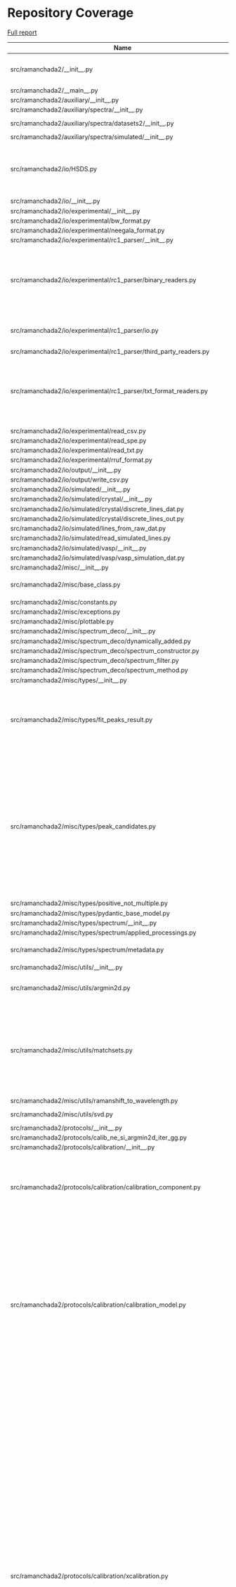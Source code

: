 # Repository Coverage

[Full report](https://htmlpreview.github.io/?https://github.com/h2020charisma/ramanchada2/blob/COVERAGE-REPORT/htmlcov/index.html)

| Name                                                                       |    Stmts |     Miss |   Cover |   Missing |
|--------------------------------------------------------------------------- | -------: | -------: | ------: | --------: |
| src/ramanchada2/\_\_init\_\_.py                                            |       29 |        7 |     76% |127-129, 133-136 |
| src/ramanchada2/\_\_main\_\_.py                                            |        0 |        0 |    100% |           |
| src/ramanchada2/auxiliary/\_\_init\_\_.py                                  |        0 |        0 |    100% |           |
| src/ramanchada2/auxiliary/spectra/\_\_init\_\_.py                          |        1 |        0 |    100% |           |
| src/ramanchada2/auxiliary/spectra/datasets2/\_\_init\_\_.py                |       19 |        2 |     89% | 1395-1396 |
| src/ramanchada2/auxiliary/spectra/simulated/\_\_init\_\_.py                |        5 |        0 |    100% |           |
| src/ramanchada2/io/HSDS.py                                                 |       92 |       58 |     37% |20-64, 89-91, 101, 109-112, 116-128 |
| src/ramanchada2/io/\_\_init\_\_.py                                         |        0 |        0 |    100% |           |
| src/ramanchada2/io/experimental/\_\_init\_\_.py                            |        3 |        0 |    100% |           |
| src/ramanchada2/io/experimental/bw\_format.py                              |       16 |        0 |    100% |           |
| src/ramanchada2/io/experimental/neegala\_format.py                         |       12 |        1 |     92% |        12 |
| src/ramanchada2/io/experimental/rc1\_parser/\_\_init\_\_.py                |        1 |        0 |    100% |           |
| src/ramanchada2/io/experimental/rc1\_parser/binary\_readers.py             |      143 |      136 |      5% |16-37, 41-116, 120-125, 130-134, 138-202 |
| src/ramanchada2/io/experimental/rc1\_parser/io.py                          |       48 |       10 |     79% |20, 22, 26, 28, 32, 60-64 |
| src/ramanchada2/io/experimental/rc1\_parser/third\_party\_readers.py       |       35 |        1 |     97% |        29 |
| src/ramanchada2/io/experimental/rc1\_parser/txt\_format\_readers.py        |      122 |       37 |     70% |11-43, 84, 99-100, 110-115, 129, 131, 170-171 |
| src/ramanchada2/io/experimental/read\_csv.py                               |       11 |        7 |     36% |     10-19 |
| src/ramanchada2/io/experimental/read\_spe.py                               |       11 |        1 |     91% |         8 |
| src/ramanchada2/io/experimental/read\_txt.py                               |       36 |        0 |    100% |           |
| src/ramanchada2/io/experimental/rruf\_format.py                            |       16 |        0 |    100% |           |
| src/ramanchada2/io/output/\_\_init\_\_.py                                  |        0 |        0 |    100% |           |
| src/ramanchada2/io/output/write\_csv.py                                    |        3 |        1 |     67% |         5 |
| src/ramanchada2/io/simulated/\_\_init\_\_.py                               |        1 |        0 |    100% |           |
| src/ramanchada2/io/simulated/crystal/\_\_init\_\_.py                       |        0 |        0 |    100% |           |
| src/ramanchada2/io/simulated/crystal/discrete\_lines\_dat.py               |        6 |        0 |    100% |           |
| src/ramanchada2/io/simulated/crystal/discrete\_lines\_out.py               |       46 |        2 |     96% |    29, 34 |
| src/ramanchada2/io/simulated/lines\_from\_raw\_dat.py                      |        8 |        3 |     62% |      9-11 |
| src/ramanchada2/io/simulated/read\_simulated\_lines.py                     |       38 |       29 |     24% |     21-54 |
| src/ramanchada2/io/simulated/vasp/\_\_init\_\_.py                          |        0 |        0 |    100% |           |
| src/ramanchada2/io/simulated/vasp/vasp\_simulation\_dat.py                 |       19 |        0 |    100% |           |
| src/ramanchada2/misc/\_\_init\_\_.py                                       |        0 |        0 |    100% |           |
| src/ramanchada2/misc/base\_class.py                                        |       20 |       11 |     45% |3, 6, 12, 16, 20-26 |
| src/ramanchada2/misc/constants.py                                          |       21 |        0 |    100% |           |
| src/ramanchada2/misc/exceptions.py                                         |        6 |        0 |    100% |           |
| src/ramanchada2/misc/plottable.py                                          |       14 |        2 |     86% |    10, 17 |
| src/ramanchada2/misc/spectrum\_deco/\_\_init\_\_.py                        |        5 |        0 |    100% |           |
| src/ramanchada2/misc/spectrum\_deco/dynamically\_added.py                  |        3 |        0 |    100% |           |
| src/ramanchada2/misc/spectrum\_deco/spectrum\_constructor.py               |       21 |        1 |     95% |        23 |
| src/ramanchada2/misc/spectrum\_deco/spectrum\_filter.py                    |       20 |        1 |     95% |        23 |
| src/ramanchada2/misc/spectrum\_deco/spectrum\_method.py                    |       11 |        1 |     91% |        13 |
| src/ramanchada2/misc/types/\_\_init\_\_.py                                 |        3 |        0 |    100% |           |
| src/ramanchada2/misc/types/fit\_peaks\_result.py                           |      104 |       30 |     71% |16-19, 54, 64, 68, 100-108, 111, 133, 136-148 |
| src/ramanchada2/misc/types/peak\_candidates.py                             |       90 |       31 |     66% |27, 34, 37, 47-48, 51-56, 64, 68, 72, 76, 80, 84, 88, 91, 94, 101, 104-105, 108, 115, 118, 121-122, 125, 131, 134 |
| src/ramanchada2/misc/types/positive\_not\_multiple.py                      |        2 |        0 |    100% |           |
| src/ramanchada2/misc/types/pydantic\_base\_model.py                        |       12 |        2 |     83% |    13, 23 |
| src/ramanchada2/misc/types/spectrum/\_\_init\_\_.py                        |        2 |        0 |    100% |           |
| src/ramanchada2/misc/types/spectrum/applied\_processings.py                |       50 |        2 |     96% |    29, 65 |
| src/ramanchada2/misc/types/spectrum/metadata.py                            |       51 |       10 |     80% |31-36, 46, 50, 58, 79 |
| src/ramanchada2/misc/utils/\_\_init\_\_.py                                 |        4 |        0 |    100% |           |
| src/ramanchada2/misc/utils/argmin2d.py                                     |       64 |       21 |     67% |30-31, 48, 63-64, 73-88 |
| src/ramanchada2/misc/utils/matchsets.py                                    |      143 |       77 |     46% |27, 38, 59-60, 118-119, 133-137, 141-145, 154-185, 230-304 |
| src/ramanchada2/misc/utils/ramanshift\_to\_wavelength.py                   |       17 |        2 |     88% |    17, 27 |
| src/ramanchada2/misc/utils/svd.py                                          |       13 |       10 |     23% |8-13, 17-20 |
| src/ramanchada2/protocols/\_\_init\_\_.py                                  |        0 |        0 |    100% |           |
| src/ramanchada2/protocols/calib\_ne\_si\_argmin2d\_iter\_gg.py             |       29 |       29 |      0% |      1-44 |
| src/ramanchada2/protocols/calibration/\_\_init\_\_.py                      |        0 |        0 |    100% |           |
| src/ramanchada2/protocols/calibration/calibration\_component.py            |       72 |       20 |     72% |18, 46, 60, 68-72, 77, 82, 85-94, 97, 101-103, 106-107 |
| src/ramanchada2/protocols/calibration/calibration\_model.py                |      116 |       37 |     68% |80-81, 88-89, 111-146, 163, 165, 198-202, 229, 231, 233, 244-245, 265, 267, 297-300, 303-305, 323, 325, 327 |
| src/ramanchada2/protocols/calibration/xcalibration.py                      |      235 |      108 |     54% |63, 66, 69, 73-80, 82-91, 93, 98-118, 122, 131, 133, 161-171, 176, 178-179, 190-192, 204-229, 254, 270, 278, 280, 293, 296, 340, 349-362, 365, 381-398, 401, 406-408, 412-419, 423, 430-432, 437-439, 443-454, 457, 462, 466-474, 477, 485-495, 498 |
| src/ramanchada2/protocols/calibration/ycalibration.py                      |      113 |       23 |     80% |63-73, 77, 121-122, 126, 175, 178-197, 212, 234-235 |
| src/ramanchada2/protocols/metadata\_helper.py                              |       22 |       10 |     55% |3, 8, 11, 16, 21, 26, 29-32 |
| src/ramanchada2/protocols/spectraframe.py                                  |       87 |       12 |     86% |50-51, 54-57, 75, 84-88, 94 |
| src/ramanchada2/protocols/twinning.py                                      |      106 |        6 |     94% |101, 126-127, 134-136 |
| src/ramanchada2/spectral\_components/\_\_init\_\_.py                       |        3 |        0 |    100% |           |
| src/ramanchada2/spectral\_components/baseline/\_\_init\_\_.py              |        0 |        0 |    100% |           |
| src/ramanchada2/spectral\_components/baseline/analytical.py                |        0 |        0 |    100% |           |
| src/ramanchada2/spectral\_components/baseline/baseline\_base.py            |        3 |        3 |      0% |       1-5 |
| src/ramanchada2/spectral\_components/baseline/numerical.py                 |        3 |        3 |      0% |       1-5 |
| src/ramanchada2/spectral\_components/peak\_profile/\_\_init\_\_.py         |        2 |        0 |    100% |           |
| src/ramanchada2/spectral\_components/peak\_profile/delta.py                |       24 |       24 |      0% |      3-34 |
| src/ramanchada2/spectral\_components/peak\_profile/gauss.py                |       24 |       11 |     54% |13-18, 21-22, 26, 30, 34 |
| src/ramanchada2/spectral\_components/peak\_profile/voigt.py                |        4 |        1 |     75% |         8 |
| src/ramanchada2/spectral\_components/spectral\_component.py                |        8 |        3 |     62% |     11-13 |
| src/ramanchada2/spectral\_components/spectral\_component\_collection.py    |       49 |       34 |     31% |14-18, 21, 26-27, 30-31, 34, 38-39, 42-43, 46-65 |
| src/ramanchada2/spectral\_components/spectral\_peak.py                     |       27 |       13 |     52% | 14, 17-30 |
| src/ramanchada2/spectrum/\_\_init\_\_.py                                   |       17 |        0 |    100% |           |
| src/ramanchada2/spectrum/arithmetics/\_\_init\_\_.py                       |        3 |        0 |    100% |           |
| src/ramanchada2/spectrum/arithmetics/add.py                                |       20 |        8 |     60% | 20, 22-29 |
| src/ramanchada2/spectrum/arithmetics/mul.py                                |       20 |        7 |     65% |19-21, 23-25, 29 |
| src/ramanchada2/spectrum/arithmetics/sub.py                                |       20 |       11 |     45% |     18-29 |
| src/ramanchada2/spectrum/arithmetics/truediv.py                            |       20 |        7 |     65% |18-20, 22-24, 28 |
| src/ramanchada2/spectrum/baseline/\_\_init\_\_.py                          |        3 |        0 |    100% |           |
| src/ramanchada2/spectrum/baseline/add\_baseline.py                         |       34 |        1 |     97% |        66 |
| src/ramanchada2/spectrum/baseline/baseline\_rc1.py                         |       45 |       12 |     73% | 19-29, 59 |
| src/ramanchada2/spectrum/baseline/moving\_minimum.py                       |       17 |        1 |     94% |        29 |
| src/ramanchada2/spectrum/calc/\_\_init\_\_.py                              |        3 |        0 |    100% |           |
| src/ramanchada2/spectrum/calc/central\_moments.py                          |       22 |       15 |     32% |     14-28 |
| src/ramanchada2/spectrum/calibration/\_\_init\_\_.py                       |        3 |        0 |    100% |           |
| src/ramanchada2/spectrum/calibration/by\_deltas.py                         |      179 |      143 |     20% |19-35, 38-47, 86-143, 155-173, 186-210, 234-254, 263-294 |
| src/ramanchada2/spectrum/calibration/change\_x\_units.py                   |       21 |        3 |     86% |26, 42, 59 |
| src/ramanchada2/spectrum/calibration/normalize.py                          |       32 |        0 |    100% |           |
| src/ramanchada2/spectrum/calibration/scale\_xaxis.py                       |       18 |        3 |     83% |     31-33 |
| src/ramanchada2/spectrum/calibration/scale\_yaxis.py                       |        7 |        1 |     86% |        26 |
| src/ramanchada2/spectrum/calibration/set\_new\_xaxis.py                    |       10 |        3 |     70% |     27-29 |
| src/ramanchada2/spectrum/creators/\_\_init\_\_.py                          |        3 |        0 |    100% |           |
| src/ramanchada2/spectrum/creators/from\_cache\_or\_calc.py                 |       42 |        2 |     95% |    43, 62 |
| src/ramanchada2/spectrum/creators/from\_chada.py                           |        9 |        0 |    100% |           |
| src/ramanchada2/spectrum/creators/from\_delta\_lines.py                    |       28 |        2 |     93% |    45, 47 |
| src/ramanchada2/spectrum/creators/from\_local\_file.py                     |       51 |        5 |     90% |46, 51-52, 57, 78 |
| src/ramanchada2/spectrum/creators/from\_simulation.py                      |       25 |       14 |     44% |     45-61 |
| src/ramanchada2/spectrum/creators/from\_spectral\_component\_collection.py |       10 |        3 |     70% |     25-27 |
| src/ramanchada2/spectrum/creators/from\_stream.py                          |       75 |        6 |     92% |35-39, 46, 62 |
| src/ramanchada2/spectrum/creators/from\_test\_spe.py                       |       12 |        0 |    100% |           |
| src/ramanchada2/spectrum/creators/from\_theoretical\_lines.py              |       18 |        8 |     56% |     30-37 |
| src/ramanchada2/spectrum/creators/hdr\_from\_multi\_exposure.py            |       17 |        9 |     47% |     24-32 |
| src/ramanchada2/spectrum/filters/\_\_init\_\_.py                           |        3 |        0 |    100% |           |
| src/ramanchada2/spectrum/filters/add\_gaussian\_noise.py                   |       17 |        0 |    100% |           |
| src/ramanchada2/spectrum/filters/add\_gaussian\_noise\_drift.py            |       24 |        0 |    100% |           |
| src/ramanchada2/spectrum/filters/add\_poisson\_noise.py                    |       16 |        0 |    100% |           |
| src/ramanchada2/spectrum/filters/convolve.py                               |       21 |        2 |     90% |    47, 50 |
| src/ramanchada2/spectrum/filters/drop\_spikes.py                           |       32 |        6 |     81% |56-58, 105-107 |
| src/ramanchada2/spectrum/filters/dropna.py                                 |       17 |        0 |    100% |           |
| src/ramanchada2/spectrum/filters/moving\_average.py                        |       14 |        3 |     79% | 26-28, 47 |
| src/ramanchada2/spectrum/filters/moving\_median.py                         |       16 |        4 |     75% |12-16, 38, 60 |
| src/ramanchada2/spectrum/filters/pad\_zeros.py                             |       14 |        7 |     50% |     29-36 |
| src/ramanchada2/spectrum/filters/resampling.py                             |       65 |        6 |     91% |68, 78-79, 165, 172-173 |
| src/ramanchada2/spectrum/filters/sharpen\_lines.py                         |       49 |       33 |     33% |38-51, 73-88, 112-115 |
| src/ramanchada2/spectrum/filters/smoothing.py                              |       30 |       16 |     47% |     42-57 |
| src/ramanchada2/spectrum/filters/trim\_axes.py                             |       16 |        2 |     88% |     32-33 |
| src/ramanchada2/spectrum/peaks/\_\_init\_\_.py                             |        3 |        0 |    100% |           |
| src/ramanchada2/spectrum/peaks/find\_peaks.py                              |      118 |       35 |     70% |84-86, 110-135, 139-161 |
| src/ramanchada2/spectrum/peaks/find\_peaks\_BayesianGaussianMixture.py     |       14 |        6 |     57% |     42-50 |
| src/ramanchada2/spectrum/peaks/fit\_peaks.py                               |       91 |       12 |     87% |53-56, 65-68, 121-122, 135-136 |
| src/ramanchada2/spectrum/peaks/get\_fitted\_peaks.py                       |       18 |        9 |     50% |     45-56 |
| src/ramanchada2/spectrum/spectrum.py                                       |      169 |       36 |     79% |36, 56, 68, 74, 77-80, 86, 95-97, 161-167, 189, 193-197, 204, 208-212, 221-224, 242, 247-249 |
| src/ramanchada2/theoretical\_lines/\_\_init\_\_.py                         |        0 |        0 |    100% |           |
| src/ramanchada2/theoretical\_lines/model\_from\_lines.py                   |       57 |       57 |      0% |      1-84 |
| tests/conftest.py                                                          |       29 |        1 |     97% |        35 |
| tests/end\_to\_end/test\_from\_cache\_or\_calc.py                          |       32 |        0 |    100% |           |
| tests/end\_to\_end/test\_generate\_and\_fit.py                             |       17 |        0 |    100% |           |
| tests/hierarchy\_test.py                                                   |        7 |        0 |    100% |           |
| tests/io/experimental/test\_input.py                                       |       10 |        1 |     90% |        10 |
| tests/io/simulated/crystal/test\_discrete\_lines\_dat.py                   |       12 |        0 |    100% |           |
| tests/io/simulated/crystal/test\_discrete\_lines\_out.py                   |        5 |        0 |    100% |           |
| tests/io/simulated/vasp/test\_vasp\_simulation\_dat.py                     |        7 |        0 |    100% |           |
| tests/misc/test\_argmin2d\_align.py                                        |       12 |        0 |    100% |           |
| tests/peak/pearson4\_test.py                                               |       50 |        0 |    100% |           |
| tests/protocols/test\_calibrationmodel.py                                  |      172 |       55 |     68% |125-128, 137-147, 172-198, 205-211, 224-225, 247-253, 258-259, 309-315, 337-338 |
| tests/protocols/test\_metadataextractor.py                                 |       16 |        1 |     94% |        19 |
| tests/protocols/test\_twinning.py                                          |       50 |        0 |    100% |           |
| tests/spectrum/creators/test\_from\_local\_file.py                         |       14 |        0 |    100% |           |
| tests/spectrum/creators/test\_from\_stream.py                              |       23 |        0 |    100% |           |
| tests/spectrum/filters/test\_dropna.py                                     |       11 |        0 |    100% |           |
| tests/spectrum/filters/test\_resample\_NUDFT.py                            |       22 |        0 |    100% |           |
| tests/spectrum/filters/test\_resample\_spline.py                           |       16 |        0 |    100% |           |
| tests/spectrum/test\_calibration.py                                        |       11 |        0 |    100% |           |
| tests/spectrum/test\_filters.py                                            |       16 |        0 |    100% |           |
| tests/spectrum/test\_metadata.py                                           |       31 |        0 |    100% |           |
| tests/spectrum/test\_normalize.py                                          |       20 |        0 |    100% |           |
| tests/spectrum/test\_random\_generator\_seeds.py                           |       90 |        0 |    100% |           |
|                                                                  **TOTAL** | **4585** | **1389** | **70%** |           |


## Setup coverage badge

Below are examples of the badges you can use in your main branch `README` file.

### Direct image

[![Coverage badge](https://raw.githubusercontent.com/h2020charisma/ramanchada2/COVERAGE-REPORT/badge.svg)](https://htmlpreview.github.io/?https://github.com/h2020charisma/ramanchada2/blob/COVERAGE-REPORT/htmlcov/index.html)

This is the one to use if your repository is private or if you don't want to customize anything.

### [Shields.io](https://shields.io) Json Endpoint

[![Coverage badge](https://img.shields.io/endpoint?url=https://raw.githubusercontent.com/h2020charisma/ramanchada2/COVERAGE-REPORT/endpoint.json)](https://htmlpreview.github.io/?https://github.com/h2020charisma/ramanchada2/blob/COVERAGE-REPORT/htmlcov/index.html)

Using this one will allow you to [customize](https://shields.io/endpoint) the look of your badge.
It won't work with private repositories. It won't be refreshed more than once per five minutes.

### [Shields.io](https://shields.io) Dynamic Badge

[![Coverage badge](https://img.shields.io/badge/dynamic/json?color=brightgreen&label=coverage&query=%24.message&url=https%3A%2F%2Fraw.githubusercontent.com%2Fh2020charisma%2Framanchada2%2FCOVERAGE-REPORT%2Fendpoint.json)](https://htmlpreview.github.io/?https://github.com/h2020charisma/ramanchada2/blob/COVERAGE-REPORT/htmlcov/index.html)

This one will always be the same color. It won't work for private repos. I'm not even sure why we included it.

## What is that?

This branch is part of the
[python-coverage-comment-action](https://github.com/marketplace/actions/python-coverage-comment)
GitHub Action. All the files in this branch are automatically generated and may be
overwritten at any moment.